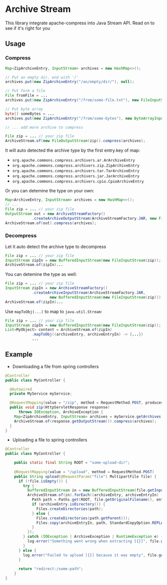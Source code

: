 # Archive Stream

This library integrate apache-compress into Java Stream API. Read on to see if it's right for you

## Usage

### Compress

```java
Map<ZipArchiveEntry, InputStream> archives = new HashMap<>();

// Put an empty dir, end with '/'
archives.put(new ZipArchiveEntry("/an/empty/dir/"), null);

// Put form a file
File fromFile = ...
archives.put(new ZipArchiveEntry("/from/some-file.txt"), new FileInputStream(fromFile));

// Put byte array
byte[] someBytes = ...
archives.put(new ZipArchiveEntry("/from/some-bytes"), new ByteArrayInputStream(someBytes));

// ... add more archive to compress

File zip = ... // your zip file
ArchiveStream.of(new FileOutputStream(zip)).compress(archives);
```

It will auto detected the archive type by the first entry.key of map:

- `org.apache.commons.compress.archivers.ar.ArArchiveEntry`
- `org.apache.commons.compress.archivers.zip.ZipArchiveEntry`
- `org.apache.commons.compress.archivers.tar.TarArchiveEntry`
- `org.apache.commons.compress.archivers.jar.JarArchiveEntry`
- `org.apache.commons.compress.archivers.cpio.CpioArchiveEntry`

Or you can detemine the type on your own:

```java
Map<ArchiveEntry, InputStream> archives = new HashMap<>();
// ...
File zip = ... // your zip file
OutputStream out = new ArchiveStreamFactory()
            .createArchiveOutputStream(ArchiveStreamFactory.JAR, new FileOutputStream(zip));
ArchiveStream.of(out).compress(archives);
```

### Decompress

Let it auto detect the archive type to decompress

```java
File zip = ... // your zip file
InputStream zipIn = new BufferedInputStream(new FileInputStream(zip));
ArchiveStream.of(zipIn)...
```

You can detemine the type as well:

```java
File zip = ... // your zip file
InputStream zipIn = new ArchiveStreamFactory()
            .createArchiveInputStream(ArchiveStreamFactory.JAR, 
                    new BufferedInputStream(new FileInputStream(zip)));
ArchiveStream.of(zipIn)...
```

Use `mapToObj(...)` to map to `java.util.Stream`:

```java
File zip = ... // your zip file
InputStream zipIn = new BufferedInputStream(new FileInputStream(zip));
List<MyObject> content = ArchiveStream.of(zipIn)
            .mapToObj((archiveEntry, archiveEntryIn) -> {...})
            ...
```

## Example

- Downloading a file from spring controllers

```java
@Controller
public class MyController {

  @Autowired
  private MyService myService;

  @RequestMapping(value = "/zip", method = RequestMethod.POST, produces = "application/zip")
  public void zip(HttpServletResponse response)
      throws IOException, ArchiveException {
    Map<ZipArchiveEntry, InputStream> archives = myService.getArchives();
    ArchiveStream.of(response.getOutputStream()).compress(archives);
  }
}
```

- Uploading a file to spring controllers


```java
@Controller
public class MyController {

	public static final String ROOT = "some-upload-dir";
	
	@RequestMapping(value = "/upload", method = RequestMethod.POST)
	public String upload(@RequestParam("file") MultipartFile file) {
	  if (!file.isEmpty()) {
	    try {
	      BufferedInputStream in = new BufferedInputStream(file.getInputStream());
	      ArchiveStream.of(in).forEach((archiveEntry, archiveEntryIn) -> {
	        Path path = Paths.get(ROOT, file.getOriginalFilename(), entry.getName());
	        if (archiveEntry.isDirectory()) {
	          Files.createDirectories(path);
	        } else {
	          Files.createDirectories(path.getParent());
	          Files.copy(archiveEntryIn, path, StandardCopyOption.REPLACE_EXISTING);
	        }
	      });
	    } catch (IOException | ArchiveException | RuntimeException e) {
	      log.error("Something went wrong when extracting [{}]", file.getOriginalFilename(), e);
	    }
	  } else {
	    log.error("Failed to upload [{}] because it was empty", file.getOriginalFilename());
	  }
	
	  return "redirect:/some-path";
	}
}
```
